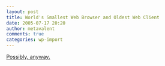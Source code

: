```yaml
---
layout: post
title: World's Smallest Web Browser and Oldest Web Client
date: 2005-07-17 20:20
author: metavalent
comments: true
categories: wp-import
---
```

<a href="https://www.sics.se/~adam/contiki/apps/webbrowser.html">Possibly, anyway.</a>
